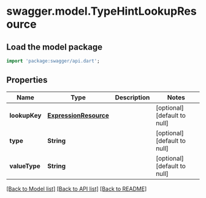 # swagger.model.TypeHintLookupResource

## Load the model package
```dart
import 'package:swagger/api.dart';
```

## Properties
Name | Type | Description | Notes
------------ | ------------- | ------------- | -------------
**lookupKey** | [**ExpressionResource**](ExpressionResource.md) |  | [optional] [default to null]
**type** | **String** |  | [optional] [default to null]
**valueType** | **String** |  | [optional] [default to null]

[[Back to Model list]](../README.md#documentation-for-models) [[Back to API list]](../README.md#documentation-for-api-endpoints) [[Back to README]](../README.md)


